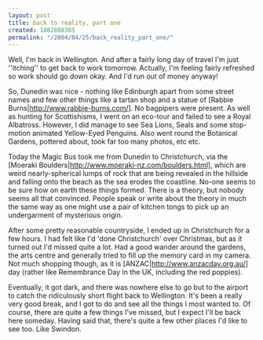 ```yaml
---
layout: post
title: back to reality, part one
created: 1082888385
permalink: "/2004/04/25/back_reality_part_one/"
---
```

Well, I'm back in Wellington.  And after a fairly long day of travel I'm just ''itching'' to get back to work tomorrow.  Actually, I'm feeling fairly refreshed so work should go down okay.  And I'd run out of money anyway!

So, Dunedin was nice - nothing like Edinburgh apart from some street names and few other things like a tartan shop and a statue of [Rabbie Burns|http://www.rabbie-burns.com/].  No bagpipers were present.  As well as hunting for Scottishisms, I went on an eco-tour and failed to see a Royal Albatross.  However, I did manage to see Sea Lions, Seals and some stop-motion animated Yellow-Eyed Penguins.  Also went round the Botanical Gardens, pottered about, took far too many photos, etc etc.

Today the Magic Bus took me from Dunedin to Christchurch, via the [Moeraki Boulders|http://www.moeraki-nz.com/boulders.html], which are weird nearly-spherical lumps of rock that are being revealed in the hillside and falling onto the beach as the sea erodes the coastline.  No-one seems to be sure how on earth these things formed.  There is a theory, but nobody seems all that convinced.  People speak or write about the theory in much the same way as one might use a pair of kitchen tongs to pick up an undergarment of mysterious origin.

After some pretty reasonable countryside, I ended up in Christchurch for a few hours. I had felt like I'd 'done Christchurch' over Christmas, but as it turned out I'd missed quite a lot.  Had a good wander around the gardens, the arts centre and generally tried to fill up the memory card in my camera.  Not much shopping though, as it is [ANZAC|http://www.anzacday.org.au/] day (rather like Remembrance Day in the UK, including the red poppies).

Eventually, it got dark, and there was nowhere else to go but to the airport to catch the ridiculously short flight back to Wellington.  It's been a really very good break, and I got to do and see all the things I most wanted to.  Of course, there are quite a few things I've missed, but I expect I'll be back here someday.  Having said that, there's quite a few other places I'd like to see too.  Like Swindon.
